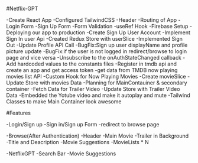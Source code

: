 #Netflix-GPT

-Create React App
-Configured TailwindCSS
-Header
-Routing of App
-Login Form
-Sign Up Form
-Form Validation
-useRef Hook
-Firebase Setup
-Deploying our app to production
-Create Sign Up User Account
-Implement Sign In user Api
-Created Redux Store with userSlice
-Implemented Sign Out
-Update Profile API Call
-BugFix:Sign up user displayName and profile picture update
-BugFix:if the user is not logged in redirect/browse to login page and vice versa
-Unsubscribe to the onAuthStateChanged callback
-Add hardcoded values to the constants files
-Register in tmdb api and create an app and get access token
-get data from TMDB now playing movies list API
-Custom Hook for Now Playing Movies
-Create movieSlice
-Update Store with movies Data
-Planning for MainContauiner & secondary container
-Fetch Data for Trailer Video
-Update Store with Trailer Video Data
-Embedded the Yotube video and make it autoplay and mute
-Tailwind Classes to make Main Container look awesome


#Features

-Login/Sign up
    -Sign in/Sign up Form
    -redirect to browse page

-Browse(After Authentication)
     -Header
     -Main Movie
          -Trailer in Background
          -Title and Deacription
          -Movie Suggestions
                -MovieLists * N

-NetflixGPT
     -Search Bar
     -Movie Suggestions